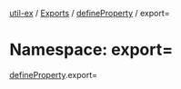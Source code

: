 [util-ex](../README.md) / [Exports](../modules.md) / [defineProperty](defineProperty.md) / export=

# Namespace: export=

[defineProperty](defineProperty.md).export=
